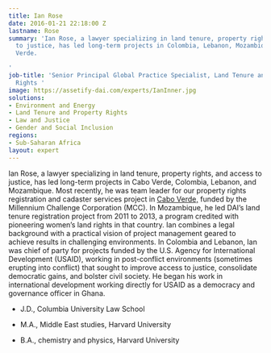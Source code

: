 ```yaml
---
title: Ian Rose
date: 2016-01-21 22:18:00 Z
lastname: Rose
summary: 'Ian Rose, a lawyer specializing in land tenure, property rights, and access
  to justice, has led long-term projects in Colombia, Lebanon, Mozambique, and Cabo
  Verde.

'
job-title: 'Senior Principal Global Practice Specialist, Land Tenure and Property
  Rights '
image: https://assetify-dai.com/experts/IanInner.jpg
solutions:
- Environment and Energy
- Land Tenure and Property Rights
- Law and Justice
- Gender and Social Inclusion
regions:
- Sub-Saharan Africa
layout: expert
---
```


Ian Rose, a lawyer specializing in land tenure, property rights, and access to justice, has led long-term projects in Cabo Verde, Colombia, Lebanon, and Mozambique. Most recently, he was team leader for our property rights registration and cadaster services project in [Cabo Verde,](http://dai-global-developments.com/articles/public-private-partnerships-for-land-administration-can-it-work-in-cabo-verde?utm_source=daidotcom) funded by the Millennium Challenge Corporation (MCC). In Mozambique, he led DAI’s land tenure registration project from 2011 to 2013, a program credited with pioneering women’s land rights in that country. Ian combines a legal background with a practical vision of project management geared to achieve results in challenging environments. In Colombia and Lebanon, Ian was chief of party for projects funded by the U.S. Agency for International Development (USAID), working in post-conflict environments (sometimes erupting into conflict) that sought to improve access to justice, consolidate democratic gains, and bolster civil society. He began his work in international development working directly for USAID as a democracy and governance officer in Ghana.

* J.D., Columbia University Law School

* M.A., Middle East studies, Harvard University

* B.A., chemistry and physics, Harvard University